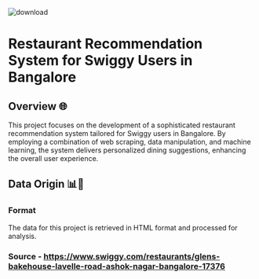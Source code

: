 ![download](https://github.com/Madhugupta95/Swiggy_Recommendation_Models/assets/117964914/b62efdc2-20df-4d37-998d-bb5a41d97949)
# Restaurant Recommendation System for Swiggy Users in Bangalore 

## Overview 🌐

This project focuses on the development of a sophisticated restaurant recommendation system tailored for Swiggy users in Bangalore. By employing a combination of web scraping, data manipulation, and machine learning, the system delivers personalized dining suggestions, enhancing the overall user experience.

## Data Origin 📊📂

### Format

The data for this project is retrieved in HTML format and processed for analysis.

### Source - https://www.swiggy.com/restaurants/glens-bakehouse-lavelle-road-ashok-nagar-bangalore-17376
